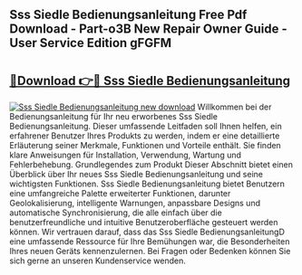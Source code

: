 ## Sss Siedle Bedienungsanleitung Free Pdf Download - Part-o3B New Repair Owner Guide - User Service Edition gFGFM

# <h2><a href="http://df4t92u.blite.top/?on=Sss+Siedle+Bedienungsanleitung">🔗Download 👉🔴 Sss Siedle Bedienungsanleitung</a></h2>

[![Sss Siedle Bedienungsanleitung new download](https://i.imgur.com/lujVjoI.png)](http://df4t92u.blite.top/?on=Sss+Siedle+Bedienungsanleitung)
Willkommen bei der Bedienungsanleitung für Ihr neu erworbenes Sss Siedle Bedienungsanleitung. Dieser umfassende Leitfaden soll Ihnen helfen, ein erfahrener Benutzer Ihres Produkts zu werden, indem er eine detaillierte Erläuterung seiner Merkmale, Funktionen und Vorteile enthält. Sie finden klare Anweisungen für Installation, Verwendung, Wartung und Fehlerbehebung. Grundlegendes zum Produkt Dieser Abschnitt bietet einen Überblick über Ihr neues Sss Siedle Bedienungsanleitung und seine wichtigsten Funktionen. Sss Siedle Bedienungsanleitung bietet Benutzern eine umfangreiche Palette erweiterter Funktionen, darunter Geolokalisierung, intelligente Warnungen, anpassbare Designs und automatische Synchronisierung, die alle einfach über die benutzerfreundliche und intuitive Benutzeroberfläche gesteuert werden können. Wir vertrauen darauf, dass das Sss Siedle BedienungsanleitungD eine umfassende Ressource für Ihre Bemühungen war, die Besonderheiten Ihres neuen Geräts kennenzulernen. Bei Fragen oder Bedenken können Sie sich gerne an unseren Kundenservice wenden.
